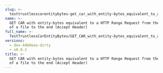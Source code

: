 ```yaml
---
slug: >-
  testtrustlesscarentitybytes-get_car_with_entity-bytes_equivalent_to_a_http_range_request_from_the_middle_of_a_file_to_the_end_(accept_header)
name: >-
  GET CAR with entity-bytes equivalent to a HTTP Range Request from the middle
  of a file to the end (Accept Header)
full_name: >-
  TestTrustlessCarEntityBytes/GET_CAR_with_entity-bytes_equivalent_to_a_HTTP_Range_Request_from_the_middle_of_a_file_to_the_end_(Accept_Header)
versions:
  - dev-44b0eaa-dirty
  - v0.0.2
title: >-
  GET CAR with entity-bytes equivalent to a HTTP Range Request from the middle
  of a file to the end (Accept Header)
---
```


